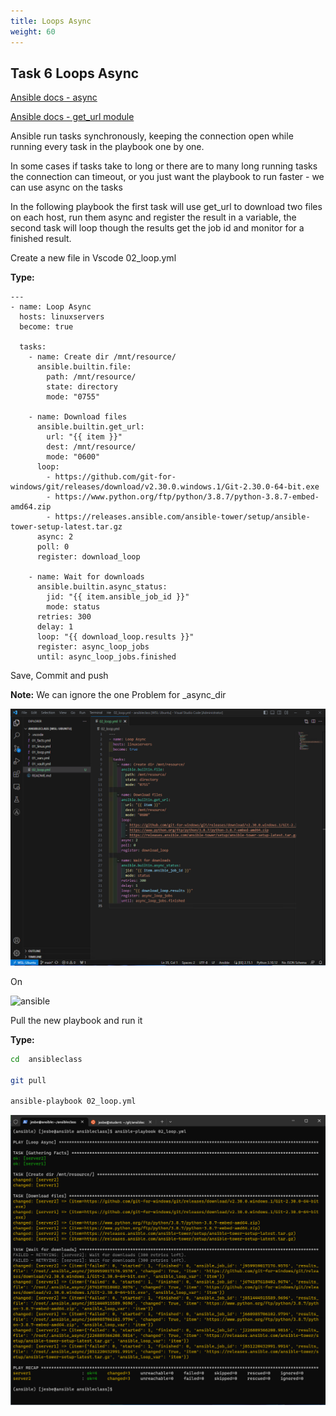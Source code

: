 ```yaml
---
title: Loops Async
weight: 60
---
```


## Task 6 Loops Async

[Ansible docs - async](https://docs.ansible.com/ansible/latest/user_guide/playbooks_async.html)

[Ansible docs - get_url module](https://docs.ansible.com/ansible/latest/collections/ansible/builtin/get_url_module.html)

Ansible run tasks synchronously, keeping the connection open while running every task in the playbook one by one.

In some cases if tasks take to long or there are to many long running tasks the connection can timeout, or you just want the playbook to run faster - we can use async on the tasks

In the following playbook the first task will use get_url to download two files on each host, run them async and register the result in a variable, the second task will loop though the results get the job id and monitor for a finished result.

Create a new file in Vscode 02_loop.yml

__Type:__

```ansible
---
- name: Loop Async
  hosts: linuxservers
  become: true

  tasks:
    - name: Create dir /mnt/resource/
      ansible.builtin.file:
        path: /mnt/resource/
        state: directory
        mode: "0755"

    - name: Download files
      ansible.builtin.get_url:
        url: "{{ item }}"
        dest: /mnt/resource/
        mode: "0600"
      loop:
        - https://github.com/git-for-windows/git/releases/download/v2.30.0.windows.1/Git-2.30.0-64-bit.exe
        - https://www.python.org/ftp/python/3.8.7/python-3.8.7-embed-amd64.zip
        - https://releases.ansible.com/ansible-tower/setup/ansible-tower-setup-latest.tar.gz
      async: 2
      poll: 0
      register: download_loop

    - name: Wait for downloads
      ansible.builtin.async_status:
        jid: "{{ item.ansible_job_id }}"
        mode: status
      retries: 300
      delay: 1
      loop: "{{ download_loop.results }}"
      register: async_loop_jobs
      until: async_loop_jobs.finished

```

Save, Commit and push

__Note:__ We can ignore the one Problem for _async_dir

![Alt text](images/001_ansible_loop_async_playbook.png?raw=true "ansible loop async playbook")

On

![ansible](/images/ansible.png)

Pull the new playbook and run it

__Type:__

```bash
cd  ansibleclass

git pull

ansible-playbook 02_loop.yml

```

![Alt text](images/002_ansible_loop_async_playbook_run.png?raw=true "ansible loop async playbook run")
